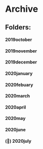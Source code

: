 # Archive
## Folders: 
#### 2019october
#### 2019november
#### 2019december
#### 2020january
#### 2020febuary
#### 2020march
#### 2020april
#### 2020may
#### 2020june
#### (📝) 2020july
